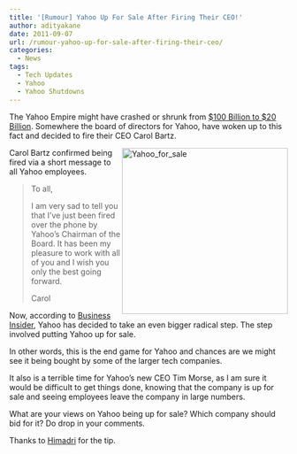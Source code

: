 ```yaml
---
title: '[Rumour] Yahoo Up For Sale After Firing Their CEO!'
author: adityakane
date: 2011-09-07
url: /rumour-yahoo-up-for-sale-after-firing-their-ceo/
categories:
  - News
tags:
  - Tech Updates
  - Yahoo
  - Yahoo Shutdowns
---
```

The Yahoo Empire might have crashed or shrunk from [$100 Billion to $20 Billion][1]. Somewhere the board of directors for Yahoo, have woken up to this fact and decided to fire their CEO Carol Bartz.

[<img style="background-image: none; padding-left: 0px; padding-right: 0px; display: inline; float: right; padding-top: 0px; border: 0px;" title="Yahoo_for_sale" src="http://cdn.devilsworkshop.org/files/2011/09/Yahoo_for_sale_thumb.png" alt="Yahoo_for_sale" width="300" height="300" align="right" border="0" />][2]

Carol Bartz confirmed being fired via a short message to all Yahoo employees.

> To all,
> 
> I am very sad to tell you that I’ve just been fired over the phone by Yahoo’s Chairman of the Board. It has been my pleasure to work with all of you and I wish you only the best going forward.
> 
> Carol

Now, according to <a href="http://www.businessinsider.com/and-now-yahoo-has-put-itself-up-for-sale-2011-9" onclick="_gaq.push(['_trackEvent', 'outbound-article', 'http://www.businessinsider.com/and-now-yahoo-has-put-itself-up-for-sale-2011-9', 'Business Insider']);" >Business Insider</a>, Yahoo has decided to take an even bigger radical step. The step involved putting Yahoo up for sale.

In other words, this is the end game for Yahoo and chances are we might see it being bought by some of the larger tech companies.

It also is a terrible time for Yahoo’s new CEO Tim Morse, as I am sure it would be difficult to get things done, knowing that the company is up for sale and seeing employees leave the company in large numbers.

What are your views on Yahoo being up for sale? Which company should bid for it? Do drop in your comments.

Thanks to <a href="https://twitter.com/#!/iHimz" onclick="_gaq.push(['_trackEvent', 'outbound-article', 'https://twitter.com/#!/iHimz', 'Himadri']);" >Himadri</a> for the tip.

 [1]: http://devilsworkshop.org/fall-yahoos-empire-100-billion-22-billion/
 [2]: http://cdn.devilsworkshop.org/files/2011/09/Yahoo_for_sale.png
